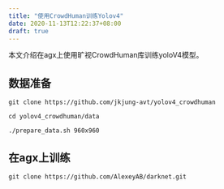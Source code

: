 ```yaml
---
title: "使用CrowdHuman训练Yolov4"
date: 2020-11-13T12:22:37+08:00
draft: true
---
```


本文介绍在agx上使用旷视CrowdHuman库训练yoloV4模型。

## 数据准备

```
git clone https://github.com/jkjung-avt/yolov4_crowdhuman

cd yolov4_crowdhuman/data

./prepare_data.sh 960x960
```

## 在agx上训练

```
git clone https://github.com/AlexeyAB/darknet.git


```